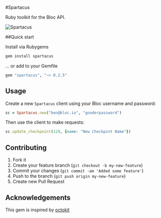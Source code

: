 #Spartacus

Ruby toolkit for the Bloc API.

![Spartacus](http://bloc-global-assets.s3.amazonaws.com/spartacus.png)

##Quick start

Install via Rubygems

```bash
gem install spartacus
```

... or add to your Gemfile

```ruby
gem "spartacus", "~> 0.2.5"
```

## Usage

Create a new `Spartacus` client using your Bloc username and password:

```ruby
sc = Spartacus.new("ben@bloc.io", "gooderpassword")
```

Then use the client to make requests:

```ruby
sc.update_checkpoint(129, {name: "New Checkpint Name"})
```

## Contributing

1. Fork it
2. Create your feature branch (`git checkout -b my-new-feature`)
3. Commit your changes (`git commit -am 'Added some feature'`)
4. Push to the branch (`git push origin my-new-feature`)
5. Create new Pull Request

## Acknowledgements

This gem is inspired by [octokit](https://github.com/octokit)
